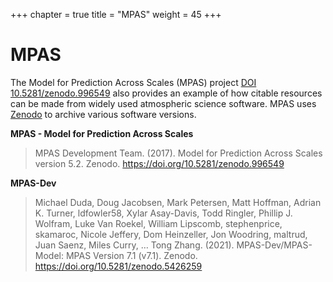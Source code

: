 +++
chapter = true
title = "MPAS"
weight = 45
+++


# MPAS

The Model for Prediction Across Scales (MPAS) project [DOI 10.5281/zenodo.996549](https://doi.org/10.5281/zenodo.996549) also provides an  example of how citable resources can be made from widely used atmospheric science software.  MPAS uses [Zenodo](https://zenodo.org) to archive various software versions.

**MPAS - Model for Prediction Across Scales**

> MPAS Development Team. (2017). Model for Prediction Across Scales version 5.2. Zenodo. https://doi.org/10.5281/zenodo.996549 

**MPAS-Dev**
> Michael Duda, Doug Jacobsen, Mark Petersen, Matt Hoffman, Adrian K. Turner, ldfowler58, Xylar Asay-Davis, Todd Ringler, Phillip J. Wolfram, Luke Van Roekel, William Lipscomb, stephenprice, skamaroc, Nicole Jeffery, Dom Heinzeller, Jon Woodring, maltrud, Juan Saenz, Miles Curry, … Tong Zhang. (2021). MPAS-Dev/MPAS-Model: MPAS Version 7.1 (v7.1). Zenodo. https://doi.org/10.5281/zenodo.5426259


